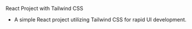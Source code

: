 React Project with Tailwind CSS

- A simple React project utilizing Tailwind CSS for rapid UI development.